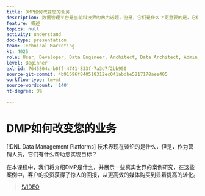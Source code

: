 ```yaml
---
title: DMP如何改变您的业务
description: 数据管理平台是当前科技界的热门话题，但是，它们是什么？更重要的是，它们如何帮助您作为营销人员实现您的目标？ 在本课程中，我们将介绍DMP是什么，并展示一些真实世界的案例研究，在这些案例中，客户的投资获得了惊人的回报，从更高效的媒体购买到显着提高的转化。
feature: 概述
topics: null
activity: understand
doc-type: presentation
team: Technical Marketing
kt: 4025
role: User, Developer, Data Engineer, Architect, Data Architect, Admin, Leader
level: Beginner
exl-id: 7645804c-b0ff-4741-833f-7a3d7f2bb950
source-git-commit: 4b91696f840518312ec041abdbe5217178aee405
workflow-type: tm+mt
source-wordcount: '140'
ht-degree: 0%

---
```


# DMP如何改变您的业务

[!DNL Data Management Platforms] 技术界现在谈论的是什么，但是，作为营销人员，它们有什么帮助您实现目标？

在本课程中，我们将介绍DMP是什么，并展示一些真实世界的案例研究，在这些案例中，客户的投资获得了惊人的回报，从更高效的媒体购买到显着提高的转化。

>[!VIDEO](https://video.tv.adobe.com/v/29770/?quality=12)
